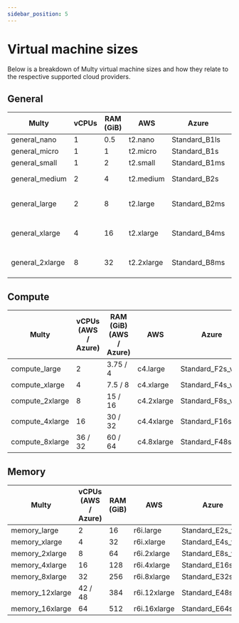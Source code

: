 ```yaml
---
sidebar_position: 5
---
```


# Virtual machine sizes

Below is a breakdown of Multy virtual machine sizes and how they relate to the respective supported cloud providers.

## General

| Multy           | vCPUs | RAM (GiB) | AWS        | Azure         | GCP
| --------------- | ----- | --------- | ---------- | ------------- | ------------
| general_nano    | 1     | 0.5       | t2.nano    | Standard_B1ls | -
| general_micro   | 1     | 1         | t2.micro   | Standard_B1s  | e2-micro
| general_small   | 1     | 2         | t2.small   | Standard_B1ms | e2-small
| general_medium  | 2     | 4         | t2.medium  | Standard_B2s  | e2-medium
| general_large   | 2     | 8         | t2.large   | Standard_B2ms | e2-standard-2
| general_xlarge  | 4     | 16        | t2.xlarge  | Standard_B4ms | e2-standard-4
| general_2xlarge | 8     | 32        | t2.2xlarge | Standard_B8ms | e2-standard-8

## Compute

| Multy           | vCPUs (AWS / Azure) | RAM (GiB) (AWS / Azure) | AWS        | Azure            |
| --------------- | ------------------- | ----------------------- | ---------- | ---------------- |
| compute_large   | 2                   | 3.75 / 4                | c4.large   | Standard_F2s_v2  |
| compute_xlarge  | 4                   | 7.5 / 8                 | c4.xlarge  | Standard_F4s_v2  |
| compute_2xlarge | 8                   | 15 / 16                 | c4.2xlarge | Standard_F8s_v2  |
| compute_4xlarge | 16                  | 30 / 32                 | c4.4xlarge | Standard_F16s_v2 |
| compute_8xlarge | 36 / 32             | 60 / 64                 | c4.8xlarge | Standard_F48s_v2 |

## Memory

| Multy           | vCPUs (AWS / Azure) | RAM (GiB) | AWS          | Azure            |
| --------------- | ------------------- | --------- | ------------ |------------------|
| memory_large    | 2                   | 16        | r6i.large    | Standard_E2s_v5  |
| memory_xlarge   | 4                   | 32        | r6i.xlarge   | Standard_E4s_v5  |
| memory_2xlarge  | 8                   | 64        | r6i.2xlarge  | Standard_E8s_v5  |
| memory_4xlarge  | 16                  | 128       | r6i.4xlarge  | Standard_E16s_v5 |
| memory_8xlarge  | 32                  | 256       | r6i.8xlarge  | Standard_E32s_v5 |
| memory_12xlarge | 42 / 48             | 384       | r6i.12xlarge | Standard_E48s_v5 |
| memory_16xlarge | 64                  | 512       | r6i.16xlarge | Standard_E64s_v5 |
